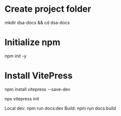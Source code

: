 # Create project folder
mkdir dsa-docs && cd dsa-docs

# Initialize npm
npm init -y

# Install VitePress
npm install vitepress --save-dev

npx vitepress init

Local dev: npm run docs:dev
Build: npm run docs:build
